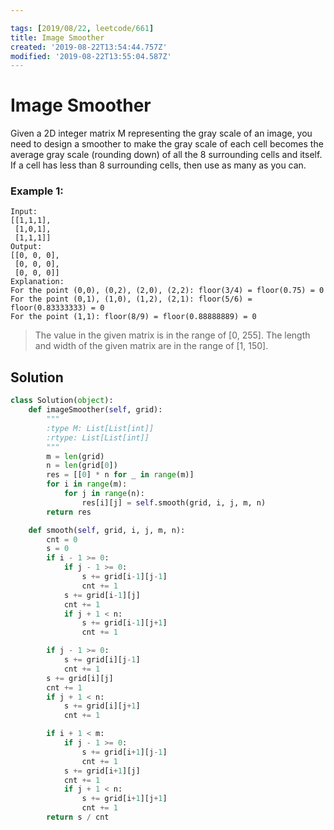 ```yaml
---

tags: [2019/08/22, leetcode/661]
title: Image Smoother
created: '2019-08-22T13:54:44.757Z'
modified: '2019-08-22T13:55:04.587Z'
---
```


# Image Smoother


Given a 2D integer matrix M representing the gray scale of an image,
you need to design a smoother to make the gray scale of each cell becomes the average gray scale (rounding down) of all the 8 surrounding cells and itself.
If a cell has less than 8 surrounding cells, then use as many as you can.

### Example 1:

```
Input:
[[1,1,1],
 [1,0,1],
 [1,1,1]]
Output:
[[0, 0, 0],
 [0, 0, 0],
 [0, 0, 0]]
Explanation:
For the point (0,0), (0,2), (2,0), (2,2): floor(3/4) = floor(0.75) = 0
For the point (0,1), (1,0), (1,2), (2,1): floor(5/6) = floor(0.83333333) = 0
For the point (1,1): floor(8/9) = floor(0.88888889) = 0
```

> The value in the given matrix is in the range of [0, 255].
> The length and width of the given matrix are in the range of [1, 150].

## Solution

```python
class Solution(object):
    def imageSmoother(self, grid):
        """
        :type M: List[List[int]]
        :rtype: List[List[int]]
        """
        m = len(grid)
        n = len(grid[0])
        res = [[0] * n for _ in range(m)]
        for i in range(m):
            for j in range(n):
                res[i][j] = self.smooth(grid, i, j, m, n)
        return res

    def smooth(self, grid, i, j, m, n):
        cnt = 0
        s = 0
        if i - 1 >= 0:
            if j - 1 >= 0:
                s += grid[i-1][j-1]
                cnt += 1
            s += grid[i-1][j]
            cnt += 1
            if j + 1 < n:
                s += grid[i-1][j+1]
                cnt += 1

        if j - 1 >= 0:
            s += grid[i][j-1]
            cnt += 1
        s += grid[i][j]
        cnt += 1
        if j + 1 < n:
            s += grid[i][j+1]
            cnt += 1

        if i + 1 < m:
            if j - 1 >= 0:
                s += grid[i+1][j-1]
                cnt += 1
            s += grid[i+1][j]
            cnt += 1
            if j + 1 < n:
                s += grid[i+1][j+1]
                cnt += 1
        return s / cnt
```
